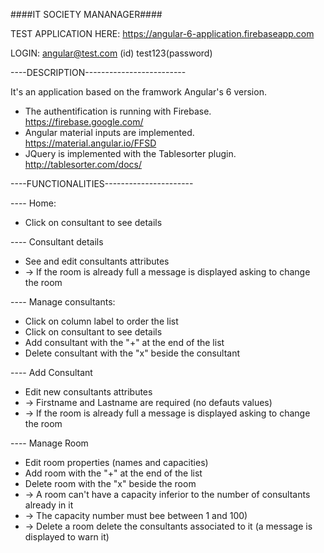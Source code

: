 ####IT SOCIETY MANANAGER####

TEST APPLICATION HERE: https://angular-6-application.firebaseapp.com

LOGIN: angular@test.com (id) test123(password)

----DESCRIPTION-------------------------

It's an application based on the framwork Angular's 6 version.

- The authentification is running with Firebase. https://firebase.google.com/
- Angular material inputs are implemented. https://material.angular.io/FFSD
- JQuery is implemented with the Tablesorter plugin. http://tablesorter.com/docs/ 

----FUNCTIONALITIES----------------------

---- Home:
- Click on consultant to see details

---- Consultant details
- See and edit consultants attributes
- -> If the room is already full a message is displayed asking to change the room 

---- Manage consultants:
- Click on column label to order the list 
- Click on consultant to see details
- Add consultant with the "+" at the end of the list
- Delete consultant with the "x" beside the consultant

---- Add Consultant
- Edit new consultants attributes
- -> Firstname and Lastname are required (no defauts values)
- -> If the room is already full a message is displayed asking to change the room

---- Manage Room
- Edit room properties (names and capacities)
- Add room with the "+" at the end of the list
- Delete room with the "x" beside the room
- -> A room can't have a capacity inferior to the number of consultants already in it
- -> The capacity number must bee between 1 and 100)
- -> Delete a room delete the consultants associated to it (a message is displayed to warn it)
